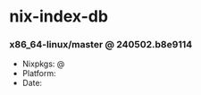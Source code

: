 # nix-index-db
### x86_64-linux/master @ 240502.b8e9114
- Nixpkgs: @[](https://github.com/NixOS/nixpkgs/commit/b8e911463ec39614240a5164030090e22a785c02)
- Platform: 
- Date: 
